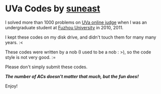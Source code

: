 # UVa Codes by [suneast](http://uhunt.felix-halim.net/id/57235)

I solved more than 1000 problems on [UVa online judge](https://uva.onlinejudge.org/) when I was an undergraduate student at [Fuzhou University](http://acm.fzu.edu.cn/) in 2010, 2011. 

I kept these codes on my disk drive, and didn't touch them for many many years. :<

These codes were written by a nob (I used to be a nob : >), so the code style is not very good. :=

Please don't simply submit these codes.

***The number of ACs doesn't matter that much, but the fun does!***

Enjoy!

